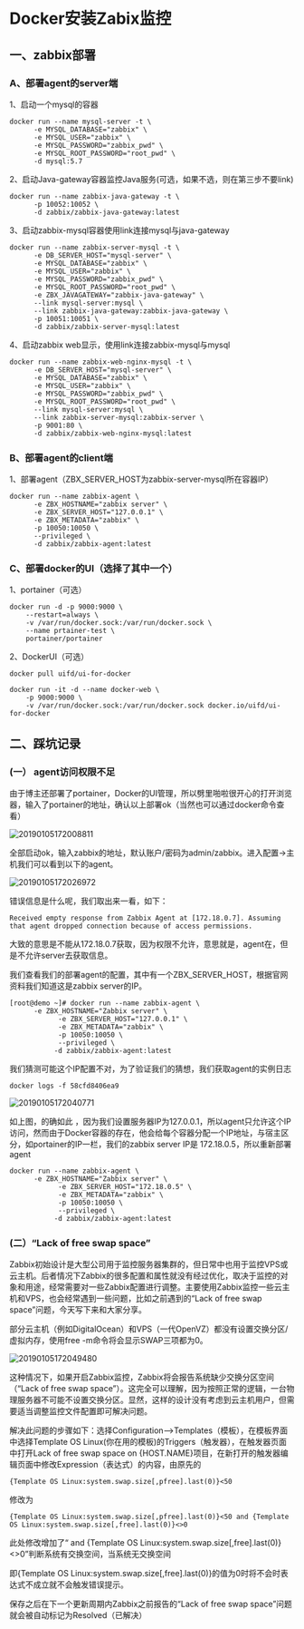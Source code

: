 # Docker安装Zabix监控

## 一、zabbix部署
### A、部署agent的server端

1、启动一个mysql的容器

```shell
docker run --name mysql-server -t \
      -e MYSQL_DATABASE="zabbix" \
      -e MYSQL_USER="zabbix" \
      -e MYSQL_PASSWORD="zabbix_pwd" \
      -e MYSQL_ROOT_PASSWORD="root_pwd" \
      -d mysql:5.7
```

2、启动Java-gateway容器监控Java服务(可选，如果不选，则在第三步不要link)

```shell
docker run --name zabbix-java-gateway -t \
      -p 10052:10052 \
      -d zabbix/zabbix-java-gateway:latest 
```

3、启动zabbix-mysql容器使用link连接mysql与java-gateway

```shell
docker run --name zabbix-server-mysql -t \
      -e DB_SERVER_HOST="mysql-server" \
      -e MYSQL_DATABASE="zabbix" \
      -e MYSQL_USER="zabbix" \
      -e MYSQL_PASSWORD="zabbix_pwd" \
      -e MYSQL_ROOT_PASSWORD="root_pwd" \
      -e ZBX_JAVAGATEWAY="zabbix-java-gateway" \
      --link mysql-server:mysql \
      --link zabbix-java-gateway:zabbix-java-gateway \
      -p 10051:10051 \
      -d zabbix/zabbix-server-mysql:latest
```

4、启动zabbix web显示，使用link连接zabbix-mysql与mysql

```shell
docker run --name zabbix-web-nginx-mysql -t \
      -e DB_SERVER_HOST="mysql-server" \
      -e MYSQL_DATABASE="zabbix" \
      -e MYSQL_USER="zabbix" \
      -e MYSQL_PASSWORD="zabbix_pwd" \
      -e MYSQL_ROOT_PASSWORD="root_pwd" \
      --link mysql-server:mysql \
      --link zabbix-server-mysql:zabbix-server \
      -p 9001:80 \
      -d zabbix/zabbix-web-nginx-mysql:latest
```

### B、部署agent的client端

1、部署agent（ZBX_SERVER_HOST为zabbix-server-mysql所在容器IP）

```shell
docker run --name zabbix-agent \
      -e ZBX_HOSTNAME="zabbix server" \
      -e ZBX_SERVER_HOST="127.0.0.1" \   
      -e ZBX_METADATA="zabbix" \
      -p 10050:10050 \
      --privileged \
      -d zabbix/zabbix-agent:latest
```

### C、部署docker的UI（选择了其中一个）

1、portainer（可选）

```shell
docker run -d -p 9000:9000 \
    --restart=always \
    -v /var/run/docker.sock:/var/run/docker.sock \
    --name prtainer-test \
    portainer/portainer
```

2、DockerUI（可选）

```shell
docker pull uifd/ui-for-docker 

docker run -it -d --name docker-web \
	-p 9000:9000 \
	-v /var/run/docker.sock:/var/run/docker.sock docker.io/uifd/ui-for-docker
```

## 二、踩坑记录

### (一） agent访问权限不足

由于博主还部署了portainer，Docker的UI管理，所以劈里啪啦很开心的打开浏览器，输入了portainer的地址，确认以上部署ok（当然也可以通过docker命令查看）

![20190105172008811](F:\文件\桌面\markdown筆記\note\Docker\assets\20190105172008811.png)

全部启动ok，输入zabbix的地址，默认账户/密码为admin/zabbix。进入配置->主机我们可以看到以下的agent。

![20190105172026972](F:\文件\桌面\markdown筆記\note\Docker\assets\20190105172026972.png)

错误信息是什么呢，我们取出来一看，如下：

```console
Received empty response from Zabbix Agent at [172.18.0.7]. Assuming that agent dropped connection because of access permissions.
```

大致的意思是不能从172.18.0.7获取，因为权限不允许，意思就是，agent在，但是不允许server去获取信息。

我们查看我们的部署agent的配置，其中有一个ZBX_SERVER_HOST，根据官网资料我们知道这是zabbix server的IP。

```shell
[root@demo ~]# docker run --name zabbix-agent \
      -e ZBX_HOSTNAME="Zabbix server" \
            -e ZBX_SERVER_HOST="127.0.0.1" \
            -e ZBX_METADATA="zabbix" \
            -p 10050:10050 \
            --privileged \
           -d zabbix/zabbix-agent:latest
```

我们猜测可能这个IP配置不对，为了验证我们的猜想，我们获取agent的实例日志

```shell
docker logs -f 58cfd8406ea9
```

![20190105172040771](F:\文件\桌面\markdown筆記\note\Docker\assets\20190105172040771.png)

如上图，的确如此 ，因为我们设置服务器IP为127.0.0.1，所以agent只允许这个IP访问，然而由于Docker容器的存在，他会给每个容器分配一个IP地址，与宿主区分，如portainer的IP一栏，我们的zabbix server IP是 172.18.0.5，所以重新部署agent

```shell
docker run --name zabbix-agent \
      -e ZBX_HOSTNAME="Zabbix server" \
            -e ZBX_SERVER_HOST="172.18.0.5" \
            -e ZBX_METADATA="zabbix" \
            -p 10050:10050 \
            --privileged \
           -d zabbix/zabbix-agent:latest
```

### (二）“Lack of free swap space”

Zabbix初始设计是大型公司用于监控服务器集群的，但日常中也用于监控VPS或云主机。后者情况下Zabbix的很多配置和属性就没有经过优化，取决于监控的对象和用途，经常需要对一些Zabbix配置进行调整。主要使用Zabbix监控一些云主机和VPS，也会经常遇到一些问题，比如之前遇到的“Lack of free swap space”问题，今天写下来和大家分享。

部分云主机（例如DigitalOcean）和VPS（一代OpenVZ）都没有设置交换分区/虚拟内存，使用free -m命令将会显示SWAP三项都为0。

![20190105172049480](F:\文件\桌面\markdown筆記\note\Docker\assets\20190105172049480.png)

这种情况下，如果开启Zabbix监控，Zabbix将会报告系统缺少交换分区空间（“Lack of free swap space”）。这完全可以理解，因为按照正常的逻辑，一台物理服务器不可能不设置交换分区。显然，这样的设计没有考虑到云主机用户，但需要适当调整监控文件配置即可解决问题。

解决此问题的步骤如下：选择Configuration–>Templates（模板），在模板界面中选择Template OS Linux(你在用的模板)的Triggers（触发器），在触发器页面中打开Lack of free swap space on {HOST.NAME}项目，在新打开的触发器编辑页面中修改Expression（表达式）的内容，由原先的

```properties
{Template OS Linux:system.swap.size[,pfree].last(0)}<50
```

修改为

```properties
{Template OS Linux:system.swap.size[,pfree].last(0)}<50 and {Template OS Linux:system.swap.size[,free].last(0)}<>0
```

此处修改增加了“ and {Template OS Linux:system.swap.size[,free].last(0)}<>0”判断系统有交换空间，当系统无交换空间

即{Template OS Linux:system.swap.size[,free].last(0)}的值为0时将不会时表达式不成立就不会触发错误提示。

保存之后在下一个更新周期内Zabbix之前报告的“Lack of free swap space”问题就会被自动标记为Resolved（已解决）

